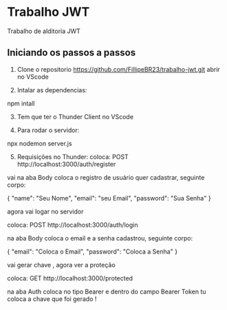 # Trabalho JWT

Trabalho de alditoria JWT

## Iniciando os passos a passos

1. Clone o repositorio https://github.com/FillipeBR23/trabalho-jwt.git
abrir no VScode

2. Intalar as dependencias:

npm intall

3. Tem que ter o Thunder Client no VScode

4. Para rodar o servidor:

npx nodemon server.js

5.  Requisições no Thunder:
coloca: POST http://localhost:3000/auth/register

vai na aba Body coloca o registro de usuário quer cadastrar, seguinte corpo:

{ "name": "Seu Nome", "email": "seu Email", "password": "Sua Senha" }

agora vai logar no servidor

coloca: POST http://localhost:3000/auth/login

na aba Body coloca o email e a senha  cadastrou, seguinte corpo:

{ "email": "Coloca o Email", "password": "Coloca a Senha" }

vai gerar chave , agora  ver a proteção 

coloca: GET http://localhost:3000/protected

na aba Auth coloca no tipo Bearer e dentro do campo Bearer Token tu coloca a chave que foi gerado !

